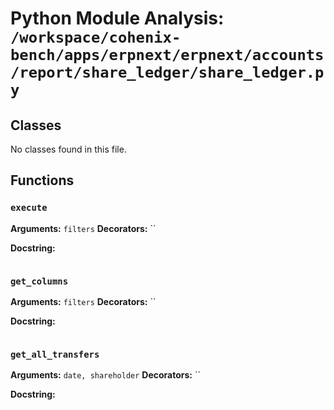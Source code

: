 # Python Module Analysis: `/workspace/cohenix-bench/apps/erpnext/erpnext/accounts/report/share_ledger/share_ledger.py`

## Classes

No classes found in this file.


## Functions

### `execute`
**Arguments:** `filters`
**Decorators:** ``

**Docstring:**
```

```
### `get_columns`
**Arguments:** `filters`
**Decorators:** ``

**Docstring:**
```

```
### `get_all_transfers`
**Arguments:** `date, shareholder`
**Decorators:** ``

**Docstring:**
```

```

